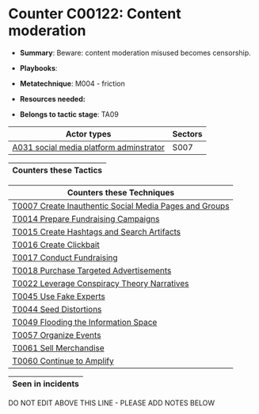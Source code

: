 # Counter C00122: Content moderation

* **Summary**: Beware: content moderation misused becomes censorship. 

* **Playbooks**: 

* **Metatechnique**: M004 - friction

* **Resources needed:** 

* **Belongs to tactic stage**: TA09


| Actor types | Sectors |
| ----------- | ------- |
| [A031 social media platform adminstrator](../../generated_pages/actortypes/A031.md) | S007 |



| Counters these Tactics |
| ---------------------- |



| Counters these Techniques |
| ------------------------- |
| [T0007 Create Inauthentic Social Media Pages and Groups](../../generated_pages/techniques/T0007.md) |
| [T0014 Prepare Fundraising Campaigns](../../generated_pages/techniques/T0014.md) |
| [T0015 Create Hashtags and Search Artifacts](../../generated_pages/techniques/T0015.md) |
| [T0016 Create Clickbait](../../generated_pages/techniques/T0016.md) |
| [T0017 Conduct Fundraising](../../generated_pages/techniques/T0017.md) |
| [T0018 Purchase Targeted Advertisements](../../generated_pages/techniques/T0018.md) |
| [T0022 Leverage Conspiracy Theory Narratives](../../generated_pages/techniques/T0022.md) |
| [T0045 Use Fake Experts](../../generated_pages/techniques/T0045.md) |
| [T0044 Seed Distortions](../../generated_pages/techniques/T0044.md) |
| [T0049 Flooding the Information Space](../../generated_pages/techniques/T0049.md) |
| [T0057 Organize Events](../../generated_pages/techniques/T0057.md) |
| [T0061 Sell Merchandise](../../generated_pages/techniques/T0061.md) |
| [T0060 Continue to Amplify](../../generated_pages/techniques/T0060.md) |



| Seen in incidents |
| ----------------- |


DO NOT EDIT ABOVE THIS LINE - PLEASE ADD NOTES BELOW